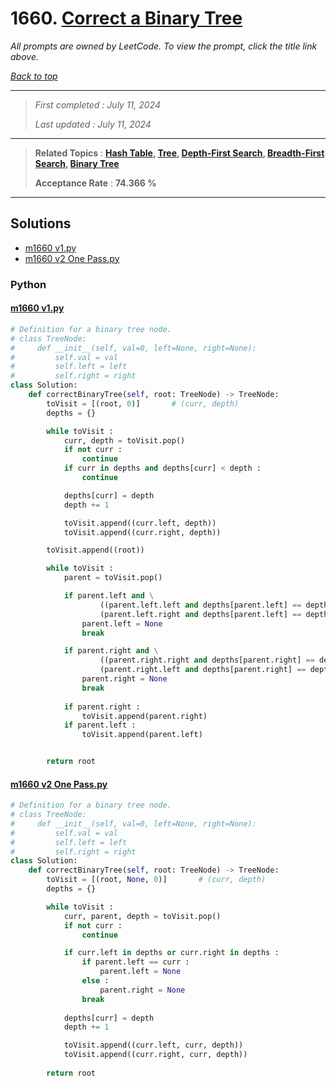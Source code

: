 # 1660. [Correct a Binary Tree](<https://leetcode.com/problems/correct-a-binary-tree>)

*All prompts are owned by LeetCode. To view the prompt, click the title link above.*

*[Back to top](<../README.md>)*

------

> *First completed : July 11, 2024*
>
> *Last updated : July 11, 2024*

------

> **Related Topics** : **[Hash Table](<by_topic/Hash Table.md>), [Tree](<by_topic/Tree.md>), [Depth-First Search](<by_topic/Depth-First Search.md>), [Breadth-First Search](<by_topic/Breadth-First Search.md>), [Binary Tree](<by_topic/Binary Tree.md>)**
>
> **Acceptance Rate** : **74.366 %**

------

## Solutions

- [m1660 v1.py](<../my-submissions/m1660 v1.py>)
- [m1660 v2 One Pass.py](<../my-submissions/m1660 v2 One Pass.py>)
### Python
#### [m1660 v1.py](<../my-submissions/m1660 v1.py>)
```Python
# Definition for a binary tree node.
# class TreeNode:
#     def __init__(self, val=0, left=None, right=None):
#         self.val = val
#         self.left = left
#         self.right = right
class Solution:
    def correctBinaryTree(self, root: TreeNode) -> TreeNode:
        toVisit = [(root, 0)]       # (curr, depth)
        depths = {}

        while toVisit :
            curr, depth = toVisit.pop()
            if not curr :
                continue
            if curr in depths and depths[curr] < depth :
                continue

            depths[curr] = depth
            depth += 1

            toVisit.append((curr.left, depth))
            toVisit.append((curr.right, depth))

        toVisit.append((root))

        while toVisit :
            parent = toVisit.pop()

            if parent.left and \
                    ((parent.left.left and depths[parent.left] == depths[parent.left.left]) or \
                    (parent.left.right and depths[parent.left] == depths[parent.left.right])) :
                parent.left = None
                break

            if parent.right and \
                    ((parent.right.right and depths[parent.right] == depths[parent.right.right]) or \
                    (parent.right.left and depths[parent.right] == depths[parent.right.left])) :
                parent.right = None
                break
            
            if parent.right :
                toVisit.append(parent.right)
            if parent.left :
                toVisit.append(parent.left)


        return root


```

#### [m1660 v2 One Pass.py](<../my-submissions/m1660 v2 One Pass.py>)
```Python
# Definition for a binary tree node.
# class TreeNode:
#     def __init__(self, val=0, left=None, right=None):
#         self.val = val
#         self.left = left
#         self.right = right
class Solution:
    def correctBinaryTree(self, root: TreeNode) -> TreeNode:
        toVisit = [(root, None, 0)]       # (curr, depth)
        depths = {}

        while toVisit :
            curr, parent, depth = toVisit.pop()
            if not curr :
                continue

            if curr.left in depths or curr.right in depths :
                if parent.left == curr :
                    parent.left = None
                else :
                    parent.right = None
                break
            
            depths[curr] = depth
            depth += 1

            toVisit.append((curr.left, curr, depth))
            toVisit.append((curr.right, curr, depth))
            
        return root


```


